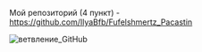  Мой репозиторий (4 пункт) - https://github.com/IlyaBfb/Fufelshmertz_Pacastin


![ветвление_GitHub](https://github.com/user-attachments/assets/0fb33587-3e5f-4aea-a789-b61b1b0e6358)
